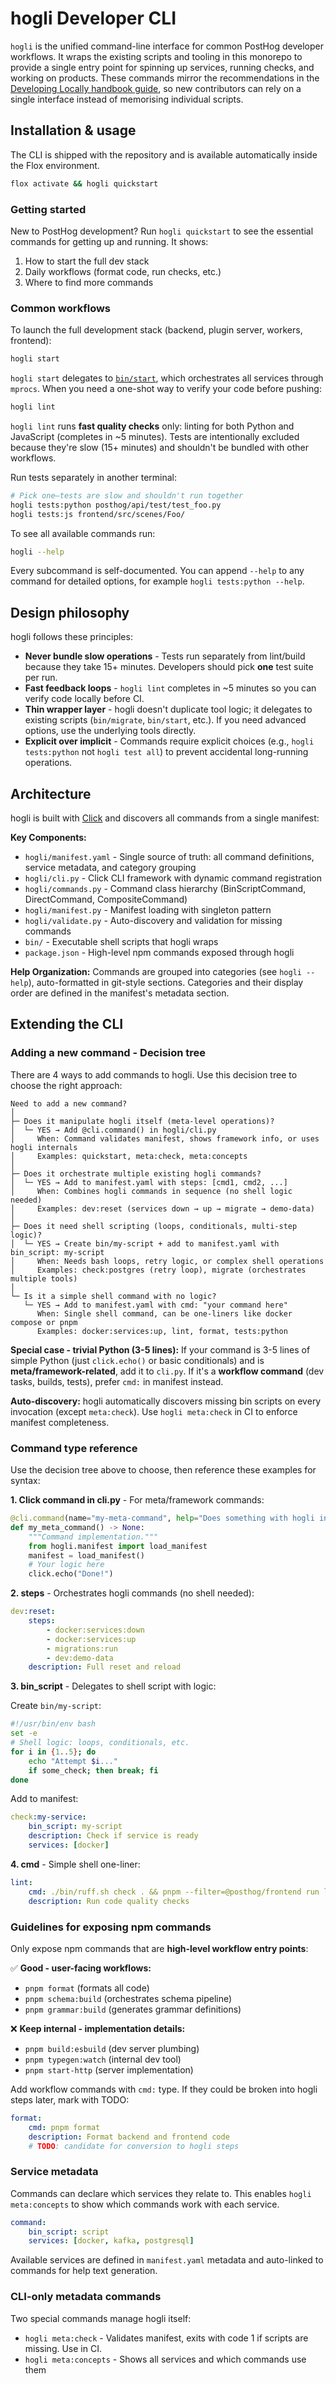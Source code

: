 # hogli Developer CLI

`hogli` is the unified command-line interface for common PostHog developer workflows. It wraps the existing scripts and tooling in this monorepo to provide a single entry point for spinning up services, running checks, and working on products. These commands mirror the recommendations in the [Developing Locally handbook guide](https://posthog.com/handbook/engineering/developing-locally), so new contributors can rely on a single interface instead of memorising individual scripts.

## Installation & usage

The CLI is shipped with the repository and is available automatically inside the Flox environment.

```bash
flox activate && hogli quickstart
```

### Getting started

New to PostHog development? Run `hogli quickstart` to see the essential commands for getting up and running. It shows:

1. How to start the full dev stack
2. Daily workflows (format code, run checks, etc.)
3. Where to find more commands

### Common workflows

To launch the full development stack (backend, plugin server, workers, frontend):

```bash
hogli start
```

`hogli start` delegates to [`bin/start`](../bin/start), which orchestrates all services through `mprocs`. When you need a one-shot way to verify your code before pushing:

```bash
hogli lint
```

`hogli lint` runs **fast quality checks** only: linting for both Python and JavaScript (completes in ~5 minutes). Tests are intentionally excluded because they're slow (15+ minutes) and shouldn't be bundled with other workflows.

Run tests separately in another terminal:

```bash
# Pick one—tests are slow and shouldn't run together
hogli tests:python posthog/api/test/test_foo.py
hogli tests:js frontend/src/scenes/Foo/
```

To see all available commands run:

```bash
hogli --help
```

Every subcommand is self-documented. You can append `--help` to any command for detailed options, for example `hogli tests:python --help`.

## Design philosophy

hogli follows these principles:

- **Never bundle slow operations** - Tests run separately from lint/build because they take 15+ minutes. Developers should pick **one** test suite per run.
- **Fast feedback loops** - `hogli lint` completes in ~5 minutes so you can verify code locally before CI.
- **Thin wrapper layer** - hogli doesn't duplicate tool logic; it delegates to existing scripts (`bin/migrate`, `bin/start`, etc.). If you need advanced options, use the underlying tools directly.
- **Explicit over implicit** - Commands require explicit choices (e.g., `hogli tests:python` not `hogli test all`) to prevent accidental long-running operations.

## Architecture

hogli is built with [Click](https://click.palletsprojects.com/) and discovers all commands from a single manifest:

**Key Components:**

- `hogli/manifest.yaml` - Single source of truth: all command definitions, service metadata, and category grouping
- `hogli/cli.py` - Click CLI framework with dynamic command registration
- `hogli/commands.py` - Command class hierarchy (BinScriptCommand, DirectCommand, CompositeCommand)
- `hogli/manifest.py` - Manifest loading with singleton pattern
- `hogli/validate.py` - Auto-discovery and validation for missing commands
- `bin/` - Executable shell scripts that hogli wraps
- `package.json` - High-level npm commands exposed through hogli

**Help Organization:**
Commands are grouped into categories (see `hogli --help`), auto-formatted in git-style sections. Categories and their display order are defined in the manifest's metadata section.

## Extending the CLI

### Adding a new command - Decision tree

There are 4 ways to add commands to hogli. Use this decision tree to choose the right approach:

```
Need to add a new command?
│
├─ Does it manipulate hogli itself (meta-level operations)?
│  └─ YES → Add @cli.command() in hogli/cli.py
│     When: Command validates manifest, shows framework info, or uses hogli internals
│     Examples: quickstart, meta:check, meta:concepts
│
├─ Does it orchestrate multiple existing hogli commands?
│  └─ YES → Add to manifest.yaml with steps: [cmd1, cmd2, ...]
│     When: Combines hogli commands in sequence (no shell logic needed)
│     Examples: dev:reset (services down → up → migrate → demo-data)
│
├─ Does it need shell scripting (loops, conditionals, multi-step logic)?
│  └─ YES → Create bin/my-script + add to manifest.yaml with bin_script: my-script
│     When: Needs bash loops, retry logic, or complex shell operations
│     Examples: check:postgres (retry loop), migrate (orchestrates multiple tools)
│
└─ Is it a simple shell command with no logic?
   └─ YES → Add to manifest.yaml with cmd: "your command here"
      When: Single shell command, can be one-liners like docker compose or pnpm
      Examples: docker:services:up, lint, format, tests:python
```

**Special case - trivial Python (3-5 lines):**
If your command is 3-5 lines of simple Python (just `click.echo()` or basic conditionals) and is **meta/framework-related**, add it to `cli.py`. If it's a **workflow command** (dev tasks, builds, tests), prefer `cmd:` in manifest instead.

**Auto-discovery:**
hogli automatically discovers missing bin scripts on every invocation (except `meta:check`). Use `hogli meta:check` in CI to enforce manifest completeness.

### Command type reference

Use the decision tree above to choose, then reference these examples for syntax:

**1. Click command in cli.py** - For meta/framework commands:

```python
@cli.command(name="my-meta-command", help="Does something with hogli internals")
def my_meta_command() -> None:
    """Command implementation."""
    from hogli.manifest import load_manifest
    manifest = load_manifest()
    # Your logic here
    click.echo("Done!")
```

**2. steps** - Orchestrates hogli commands (no shell needed):

```yaml
dev:reset:
    steps:
        - docker:services:down
        - docker:services:up
        - migrations:run
        - dev:demo-data
    description: Full reset and reload
```

**3. bin_script** - Delegates to shell script with logic:

Create `bin/my-script`:

```bash
#!/usr/bin/env bash
set -e
# Shell logic: loops, conditionals, etc.
for i in {1..5}; do
    echo "Attempt $i..."
    if some_check; then break; fi
done
```

Add to manifest:

```yaml
check:my-service:
    bin_script: my-script
    description: Check if service is ready
    services: [docker]
```

**4. cmd** - Simple shell one-liner:

```yaml
lint:
    cmd: ./bin/ruff.sh check . && pnpm --filter=@posthog/frontend run lint
    description: Run code quality checks
```

### Guidelines for exposing npm commands

Only expose npm commands that are **high-level workflow entry points**:

✅ **Good - user-facing workflows:**

- `pnpm format` (formats all code)
- `pnpm schema:build` (orchestrates schema pipeline)
- `pnpm grammar:build` (generates grammar definitions)

❌ **Keep internal - implementation details:**

- `pnpm build:esbuild` (dev server plumbing)
- `pnpm typegen:watch` (internal dev tool)
- `pnpm start-http` (server implementation)

Add workflow commands with `cmd:` type. If they could be broken into hogli steps later, mark with TODO:

```yaml
format:
    cmd: pnpm format
    description: Format backend and frontend code
    # TODO: candidate for conversion to hogli steps
```

### Service metadata

Commands can declare which services they relate to. This enables `hogli meta:concepts` to show which commands work with each service.

```yaml
command:
    bin_script: script
    services: [docker, kafka, postgresql]
```

Available services are defined in `manifest.yaml` metadata and auto-linked to commands for help text generation.

### CLI-only metadata commands

Two special commands manage hogli itself:

- `hogli meta:check` - Validates manifest, exits with code 1 if scripts are missing. Use in CI.
- `hogli meta:concepts` - Shows all services and which commands use them
